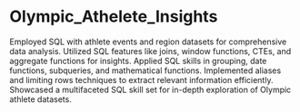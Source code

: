 # Olympic_Athelete_Insights
Employed SQL with athlete events and region datasets for comprehensive data analysis. 
Utilized SQL features like joins, window functions, CTEs, and aggregate functions for insights. 
Applied SQL skills in grouping, date functions, subqueries, and mathematical functions. 
Implemented aliases and limiting rows techniques to extract relevant information efficiently. 
Showcased a multifaceted SQL skill set for in-depth exploration of Olympic athlete datasets. 
